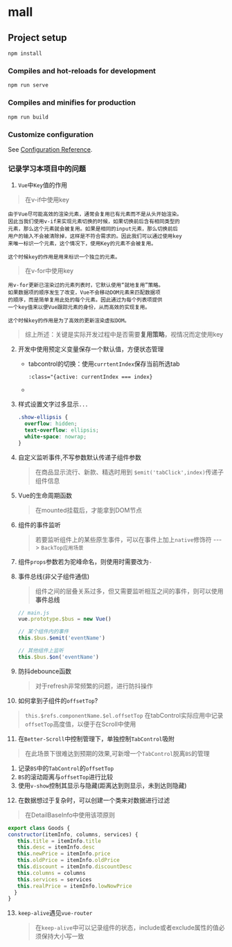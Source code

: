 # mall

## Project setup
```
npm install
```

### Compiles and hot-reloads for development
```
npm run serve
```

### Compiles and minifies for production
```
npm run build
```

### Customize configuration
See [Configuration Reference](https://cli.vuejs.org/config/).

### 记录学习本项目中的问题

1. `Vue`中`Key`值的作用
> 在v-if中使用key
```
由于Vue尽可能高效的渲染元素，通常会复用已有元素而不是从头开始渲染。
因此当我们使用v-if来实现元素切换的时候，如果切换前后含有相同类型的
元素，那么这个元素就会被复用。如果是相同的input元素，那么切换前后
用户的输入不会被清除掉，这样是不符合需求的。因此我们可以通过使用key
来唯一标识一个元素，这个情况下，使用Key的元素不会被复用。

这个时候key的作用是用来标识一个独立的元素。
```

> 在v-for中使用key
```
用v-for更新已渲染过的元素列表时，它默认使用“就地复用”策略。
如果数据项的顺序发生了改变，Vue不会移动DOM元素来匹配数据项
的顺序，而是简单复用此处的每个元素。因此通过为每个列表项提供
一个key值来以便Vue跟踪元素的身份，从而高效的实现复用。

这个时候key的作用是为了高效的更新渲染虚拟DOM。
```

> 综上所述：关键是实际开发过程中是否需要**复用策略**，视情况而定使用key

2. 开发中使用预定义变量保存一个默认值，方便状态管理
   - tabcontrol的切换：使用`currtentIndex`保存当前所选tab
     ```
     :class="{active: currentIndex === index}
     ```
   - 

3. 样式设置文字过多显示`...`
    ```css
    .show-ellipsis {
      overflow: hidden;
      text-overflow: ellipsis;
      white-space: nowrap;
    }
    ```

4. 自定义监听事件,不写参数默认传递子组件参数
   > 在商品显示流行、新款、精选时用到 `$emit('tabClick',index)`传递子组件信息

5. Vue的生命周期函数
   > 在mounted挂载后，才能拿到DOM节点

6. 组件的事件监听
   > 若要监听组件上的某些原生事件，可以在事件上加上`native`修饰符 ---> `BackTop应用场景`

7. 组件`props`参数若为驼峰命名，则使用时需要改为`-`

8. 事件总线(非父子组件通信)
   > 组件之间的层叠关系过多，但又需要监听相互之间的事件，则可以使用**事件总线**
   ```javascript
   // main.js
   vue.prototype.$bus = new Vue()

   // 某个组件内的事件
   this.$bus.$emit('eventName')

   // 其他组件上监听
   this.$bus.$on('eventName')
   ```

9. 防抖debounce函数
   > 对于refresh非常频繁的问题，进行防抖操作

10. 如何拿到子组件的`offsetTop`?
   > `this.$refs.componentName.$el.offsetTop`
   > 在tabControl实际应用中记录`offsetTop`高度值，以便于在Scroll中使用
11. 在`Better-Scroll`中控制管理下，单独控制`TabControl`吸附
   > 在此场景下很难达到预期的效果,可新增一个`TabControl`脱离`BS`的管理
   1) 记录`BS`中的`TabControl`的`offsetTop`
   2) `BS`的滚动距离与`offsetTop`进行比较
   3) 使用`v-show`控制其显示与隐藏(距离达到则显示，未到达则隐藏)

12. 在数据想过于复杂时，可以创建一个类来对数据进行过滤
   > 在DetailBaseInfo中使用该项原则
   ```js
   export class Goods {
   constructor(itemInfo, columns, services) {
      this.title = itemInfo.title
      this.desc = itemInfo.desc
      this.newPrice = itemInfo.price
      this.oldPrice = itemInfo.oldPrice
      this.discount = itemInfo.discountDesc
      this.columns = columns
      this.services = services
      this.realPrice = itemInfo.lowNowPrice
     }
   }
   ```

13. `keep-alive`遇见`vue-router`
    > 在`keep-alive`中可以记录组件的状态，include或者exclude属性的值必须保持大小写一致
